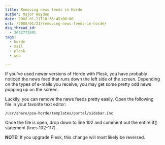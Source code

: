 ```yaml
---
title: Removing news feeds in Horde
author: Major Hayden
date: 2008-01-21T18:36:49+00:00
url: /2008/01/21/removing-news-feeds-in-horde/
dsq_thread_id:
  - 3642772891
tags:
  - horde
  - mail
  - plesk
  - web

---
```

If you've used newer versions of Horde with Plesk, you have probably noticed the news feed that runs down the left side of the screen. Depending on the types of e-mails you receive, you may get some pretty odd news popping up on the screen.

Luckily, you can remove the news feeds pretty easily. Open the following file in your favorite text editor:

`/usr/share/psa-horde/templates/portal/sidebar.inc`

Once the file is open, drop down to line 102 and comment out the entire if() statement (lines 102-117).

**NOTE:** If you upgrade Plesk, this change will most likely be reversed.
